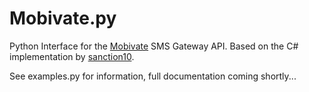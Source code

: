 Mobivate.py
========

Python Interface for the [Mobivate](http://www.mobivate.com/) SMS Gateway API. Based on the C# implementation by [sanction10](https://github.com/sanction10/Mobivate).


See examples.py for information, full documentation coming shortly...